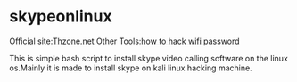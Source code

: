 # skypeonlinux
Official site:<a href="https://thzone.net">Thzone.net</a>
Other Tools:<a href="http://thzone.net/how-to-hack-wifi-password">how to hack wifi password</a>

This is simple bash script to install skype video calling software on the linux os.Mainly it is made to install skype on kali linux hacking machine.
